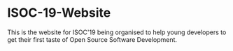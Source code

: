 # ISOC-19-Website
This is the website for ISOC'19 being organised to help young developers to get their first taste of Open Source Software Development.
